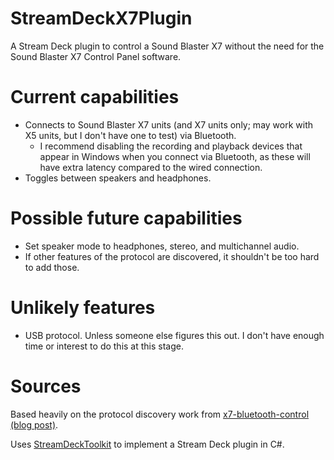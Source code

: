 # StreamDeckX7Plugin
A Stream Deck plugin to control a Sound Blaster X7 without the need for the Sound Blaster X7 Control Panel software.

# Current capabilities
* Connects to Sound Blaster X7 units (and X7 units only; may work with X5 units, but I don't have one to test) via Bluetooth.
  * I recommend disabling the recording and playback devices that appear in Windows when you connect via Bluetooth, as these will have extra latency compared to the wired connection.
* Toggles between speakers and headphones.

# Possible future capabilities
* Set speaker mode to headphones, stereo, and multichannel audio.
* If other features of the protocol are discovered, it shouldn't be too hard to add those.

# Unlikely features
* USB protocol. Unless someone else figures this out. I don't have enough time or interest to do this at this stage.

# Sources
Based heavily on the protocol discovery work from [x7-bluetooth-control](https://github.com/Sayrus/x7-bluetooth-control) [(blog post)](https://sayr.us/reverse/soundblaster-reverse/).

Uses [StreamDeckToolkit](https://github.com/FritzAndFriends/StreamDeckToolkit) to implement a Stream Deck plugin in C#.
